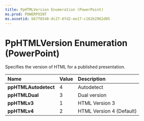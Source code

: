 ```yaml
---
title: PpHTMLVersion Enumeration (PowerPoint)
ms.prod: POWERPOINT
ms.assetid: b67f8548-dc27-6fd2-ee17-c162b2962d05
---
```



# PpHTMLVersion Enumeration (PowerPoint)

Specifies the version of HTML for a published presentation.



|**Name**|**Value**|**Description**|
|:-----|:-----|:-----|
|**ppHTMLAutodetect**|4|Autodetect|
|**ppHTMLDual**|3|Dual version|
|**ppHTMLv3**|1|HTML Version 3|
|**ppHTMLv4**|2|HTML Version 4 (Default)|

